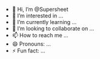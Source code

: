 - 👋 Hi, I’m @Supersheet
- 👀 I’m interested in ...
- 🌱 I’m currently learning ...
- 💞️ I’m looking to collaborate on ...
- 📫 How to reach me ...
- 😄 Pronouns: ...
- ⚡ Fun fact: ...

<!---
Supersheet/Supersheet is a ✨ special ✨ repository because its `README.md` (this file) appears on your GitHub profile.
You can click the Preview link to take a look at your changes.
--->
